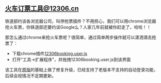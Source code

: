 火车订票工具@12306.cn
------

[1]: https://github.com/zzdhidden "2012版本订票工具"
[2]: https://github.com/larryhou/12306/raw/master/12306booking.user.js "chrome火车订票插件"

铁道部约谈各浏览器公司，叫停抢票插件？不用担心，我们可以用chrome浏览器抢火车票，你铁道部还要约谈Google么？人家几年前就被你赶走了，哈哈！！  
  
那怎么通过chrome来抢火车票呢？很简单，通过简单两步操作就可以潇洒滴去抢票了：  
* 下载chrome插件[12306booking.user.js][2]
* 打开“工具->扩展程序”，并拖拽12306booking.user.js到该界面
  
该工具在[原版][1]的基础上做了修复升级，已经支持了老版本不支持的自动登录功能，后续会视情况不定期更新。